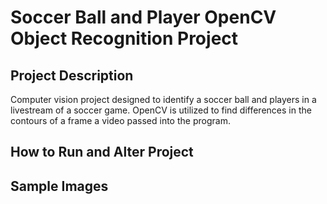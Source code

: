 # Soccer Ball and Player OpenCV Object Recognition Project

## Project Description
Computer vision project designed to identify a soccer ball and players in a livestream of a soccer game. OpenCV is utilized to find differences in the contours of a frame a video passed into the program. 

## How to Run and Alter Project

## Sample Images
